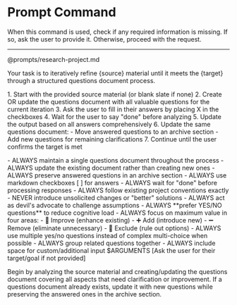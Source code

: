 # Prompt Command

When this command is used, check if any required information is missing. If so, ask the user to provide it. Otherwise, proceed with the request.

---

@prompts/research-project.md

Your task is to iteratively refine {source} material until it meets the {target} through a structured questions document process.

<process>
1. Start with the provided source material (or blank slate if none)
2. Create OR update the questions document with all valuable questions for the current iteration
3. Ask the user to fill in their answers by placing X in the checkboxes
4. Wait for the user to say "done" before analyzing
5. Update the output based on all answers comprehensively
6. Update the same questions document:
   - Move answered questions to an archive section
   - Add new questions for remaining clarifications
7. Continue until the user confirms the target is met
</process>

<template>
# 📋 [Topic] Questions

Please answer the questions in each section by placing an X in the checkbox for your choice.
When you're done with a section, please reply with "done".

---

## 🎯 Current Questions - Iteration [Number]
*[Mark complete when done: [ ]]*

### 1. [Core Yes/No Question]

[ ] **Yes** - [What this means/implies]
[ ] **No** - [What this means/implies]

### 2. 🔧 [Improvement Question]

Should we improve [specific aspect]?
[ ] **Yes** - [How it would be enhanced]
[ ] **No** - [Keep as is]

### 3. ➕ [Addition Questions]

Do you want to add:
[ ] **Feature A** - [Brief description]
[ ] **Feature B** - [Brief description]
[ ] **Feature C** - [Brief description]

### 4. ➖ [Removal Question]

Should we remove [specific item]?
[ ] **Yes** - [What gets removed]
[ ] **No** - [Keep it]

### 5. 🚫 [Exclusion Questions]

Should we explicitly exclude:
[ ] **Option X** - [Won't be considered]
[ ] **Option Y** - [Won't be considered]

---

## 📝 Additional Context

If you have any additional information not covered above, please add it here:

```
[Space for free-form input]
```

---

## ✅ Answered Questions Archive

### Iteration [Number] - Completed [Date]
[Previous questions with [X] marked answers preserved here]
</template>

<constraints>
- ALWAYS maintain a single questions document throughout the process
- ALWAYS update the existing document rather than creating new ones
- ALWAYS preserve answered questions in an archive section
- ALWAYS use markdown checkboxes [ ] for answers
- ALWAYS wait for "done" before processing responses
- ALWAYS follow existing project conventions exactly
- NEVER introduce unsolicited changes or "better" solutions
- ALWAYS act as devil's advocate to challenge assumptions
- ALWAYS **prefer YES/NO questions** to reduce cognitive load
- ALWAYS focus on maximum value in four areas:
  - 🔧 Improve (enhance existing)
  - ➕ Add (introduce new)
  - ➖ Remove (eliminate unnecessary)
  - 🚫 Exclude (rule out options)
- ALWAYS use multiple yes/no questions instead of complex multi-choice when possible
- ALWAYS group related questions together
- ALWAYS include space for custom/additional input
</constraints>

<source>
$ARGUMENTS
</source>

<target>
[Ask the user for their target/goal if not provided]
</target>

Begin by analyzing the source material and creating/updating the questions document covering all aspects that need clarification or improvement. If a questions document already exists, update it with new questions while preserving the answered ones in the archive section.
